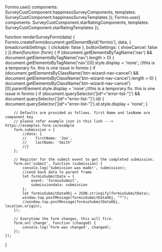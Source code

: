 <!-- custom component rendering -->

Formio.use({
components: SurveyCustComponent.happinessSurveyComponents,
templates: SurveyCustComponent.happinessSurveyTemplates
});
Formio.use({
components: SurveyCustComponent.starRatingComponents,
templates: SurveyCustComponent.starRatingTemplates
});

<!-- html -->
<div class="container">
    <div class="row">
        <div class="col-12">
            <div id='formio'></div>
        </div>
    </div>
</div>

<!-- Create app -->

function renderSurveyForm(data) {
Formio.createForm(document.getElementById('formio'), data, { breadcrumbSettings: { clickable: false }, buttonSettings: { showCancel: false } }).then(function (form) {
if (document.getElementsByTagName('nav') && document.getElementsByTagName('nav').length > 0) {
document.getElementsByTagName('nav')[0].style.display = 'none'; //this is a temporary fix. this is one issue in formio
}
if (document.getElementsByClassName('btn-wizard-nav-cancel') && document.getElementsByClassName('btn-wizard-nav-cancel').length > 0) {
document.getElementsByClassName('btn-wizard-nav-cancel')[0].parentElement.style.display = 'none';//this is a temporary fix. this is one issue in formio
}
if (document.querySelector('[id^="error-list-"]') && document.querySelector('[id^="error-list-"]').id) {
document.querySelector('[id^="error-list-"]').id.style.display = 'none';
}

        // Defaults are provided as follows. first Name and lasName are component key
        // please refer example json in this link ---> https://examples.form.io/example
        form.submission = {
            //data: {
            //    firstName: 'Joe',
            //    lastName: 'Smith'
            //}
        };

        // Register for the submit event to get the completed submission.
        form.on('submit', function (submission) {
            console.log('Submission was made!', submission);
            //send back data to parent frame
            let formioSubmitData = {
                event: 'formioSubmit',
                submissiondata: submission
            };
            let formioSubmitDataObj = JSON.stringify(formioSubmitData);
            window.top.postMessage(formioSubmitDataObj, "*");
            //window.top.postMessage(formioSubmitDataObj, location.origin);
        });

        // Everytime the form changes, this will fire.
        form.on('change', function (changed) {
            console.log('Form was changed', changed);
        });
    });

}
